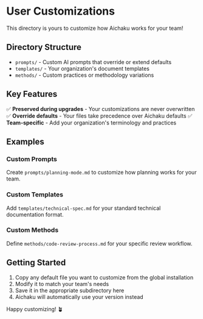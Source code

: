 # User Customizations

This directory is yours to customize how Aichaku works for your team!

## Directory Structure

- `prompts/` - Custom AI prompts that override or extend defaults
- `templates/` - Your organization's document templates
- `methods/` - Custom practices or methodology variations

## Key Features

✅ **Preserved during upgrades** - Your customizations are never overwritten
✅ **Override defaults** - Your files take precedence over Aichaku defaults
✅ **Team-specific** - Add your organization's terminology and practices

## Examples

### Custom Prompts

Create `prompts/planning-mode.md` to customize how planning works for your team.

### Custom Templates

Add `templates/technical-spec.md` for your standard technical documentation format.

### Custom Methods

Define `methods/code-review-process.md` for your specific review workflow.

## Getting Started

1. Copy any default file you want to customize from the global installation
2. Modify it to match your team's needs
3. Save it in the appropriate subdirectory here
4. Aichaku will automatically use your version instead

Happy customizing! 🪴
